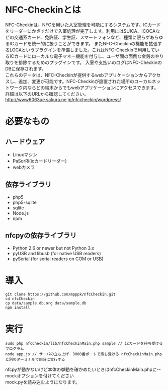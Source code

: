 # NFC-Checkinとは
NFC-Checkinは、NFCを用いた入室管理を可能にするシステムです。ICカードをリーダーにかざすだけで入室処理が完了します。利用にはSUICA、ICOCAなどの交通系カード、免許証、学生証、スマートフォンなど、種類に限らずあらゆるICカードを統一的に扱うことができます。  またNFC-Checkinの機能を拡張するLOCAというプラグインを準備しました。これはNFC-Checkinで利用しているICカードにローカルな電子マネー機能を付与し、ユーザ間の面倒な金銭のやり取りを排除するためのプラグインです。 入室や支払いのログはNFC-CheckinのDBに保存されます。  
これらのデータは、NFC-Checkinが提供するwebアプリケーションからアクセスし、追加、変更が可能です。NFC-Checkinが設置された場所のローカルネットワーク内ならどの端末からでもwebアプリケーションにアクセスできます。  
詳細は以下のURLから確認してください。  
http://www6063ue.sakura.ne.jp/nfccheckin/wordpress/

# 必要なもの
## ハードウェア
* Linuxマシン
* PaSorRi(icカードリーダー)
* webカメラ

## 依存ライブラリ
* php5
* php5-sqlite
* sqlite
* Node.js
* npm

## nfcpyの依存ライブラリ
* Python 2.6 or newer but not Python 3.x
* pyUSB and libusb (for native USB readers)
* pySerial (for serial readers on COM or USB)

# 導入

```Shell
git clone https://github.com/mpppk/nfcCheckin.git
cd nfcCheckin
cp data/sample.db.org data/sample.db
npm install
```

# 実行
```Shell
sudo php nfcCheckin/lib/nfcCheckinMain.php sample // icカードを待ち受けるプログラム
node app.js // サーバの立ち上げ　3000番ポートで待ち受ける nfcCheckinMain.phpと別のターミナルで同時に実行する
```

nfcpyが動かないけど本体の挙動を確かめたいときはnfcCheckinMain.phpに--mockオプションを付けてください  
mock.pyを読み込むようになります。


